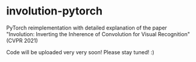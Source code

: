 # involution-pytorch
PyTorch reimplementation with detailed explanation of the paper "Involution: Inverting the Inherence of Convolution for Visual Recognition" (CVPR 2021)

Code will be uploaded very very soon! Please stay tuned! :) 
